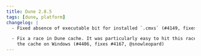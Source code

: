 ```yaml
---
title: Dune 2.8.5
tags: [dune, platform]
changelog: |
  - Fixed absence of executable bit for installed `.cmxs` (#4149, fixes #4148, @bobot)

  - Fix a race in Dune cache. It was particularly easy to hit this race when using
    the cache on Windows (#4406, fixes #4167, @snowleopard)
---
```

